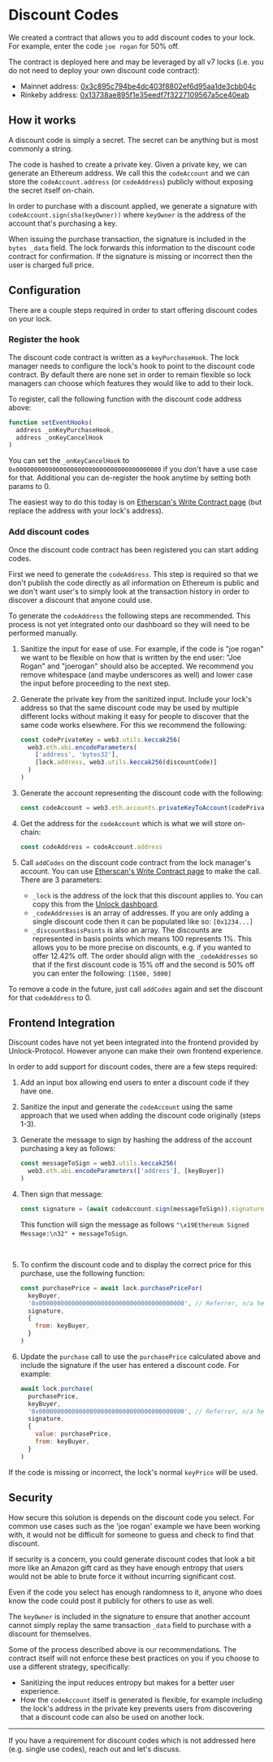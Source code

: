 # Discount Codes

We created a contract that allows you to add discount codes to your lock. For example, enter the code `joe rogan` for 50% off.

The contract is deployed here and may be leveraged by all v7 locks \(i.e. you do not need to deploy your own discount code contract\):
 - Mainnet address: [0x3c895c794be4dc403f8802ef6d95aa1de3cbb04c](https://etherscan.io/address/0x3c895c794be4dc403f8802ef6d95aa1de3cbb04c)
 - Rinkeby address: [0x13738ae895f1e35eedf7f3227109567a5ce40eab](https://rinkeby.etherscan.io/address/0x13738ae895f1e35eedf7f3227109567a5ce40eab)

## How it works

A discount code is simply a secret. The secret can be anything but is most commonly a string.

The code is hashed to create a private key. Given a private key, we can generate an Ethereum address. We call this the `codeAccount` and we can store the `codeAccount.address` \(or `codeAddress`\) publicly without exposing the secret itself on-chain.

In order to purchase with a discount applied, we generate a signature with `codeAccount.sign(sha(keyOwner))` where `keyOwner` is the address of the account that's purchasing a key.

When issuing the purchase transaction, the signature is included in the `bytes _data` field. The lock forwards this information to the discount code contract for confirmation. If the signature is missing or incorrect then the user is charged full price.

## Configuration

There are a couple steps required in order to start offering discount codes on your lock.

### Register the hook

The discount code contract is written as a `keyPurchaseHook`. The lock manager needs to configure the lock's hook to point to the discount code contract. By default there are none set in order to remain flexible so lock managers can choose which features they would like to add to their lock.

To register, call the following function with the discount code address above:

```javascript
function setEventHooks(
  address _onKeyPurchaseHook,
  address _onKeyCancelHook
)
```

You can set the `_onKeyCancelHook` to `0x0000000000000000000000000000000000000000` if you don't have a use case for that. Additional you can de-register the hook anytime by setting both params to 0.

The easiest way to do this today is on [Etherscan's Write Contract page](https://etherscan.io/address/0x6E4B1990EBc79040E369Df2Eb8BE16bBB709B0d0#writeContract) \(but replace the address with your lock's address\).

### Add discount codes

Once the discount code contract has been registered you can start adding codes.

First we need to generate the `codeAddress`. This step is required so that we don't publish the code directly as all information on Ethereum is public and we don't want user's to simply look at the transaction history in order to discover a discount that anyone could use.

To generate the `codeAddress` the following steps are recommended. This process is not yet integrated onto our dashboard so they will need to be performed manually.

 1. Sanitize the input for ease of use. For example, if the code is "joe rogan" we want to be flexible on how that is written by the end user: "Joe Rogan" and "joerogan" should also be accepted. We recommend you remove whitespace \(and maybe underscores as well\) and lower case the input before proceeding to the next step.
 2. Generate the private key from the sanitized input. Include your lock's address so that the same discount code may be used by multiple different locks without making it easy for people to discover that the same code works elsewhere. For this we recommend the following:

    ```javascript
    const codePrivateKey = web3.utils.keccak256(
      web3.eth.abi.encodeParameters(
        ['address', 'bytes32'],
        [lock.address, web3.utils.keccak256(discountCode)]
      )
    )
    ```

 3. Generate the account representing the discount code with the following:

    ```javascript
    const codeAccount = web3.eth.accounts.privateKeyToAccount(codePrivateKey)
    ```

 4. Get the address for the `codeAccount` which is what we will store on-chain:

    ```javascript
    const codeAddress = codeAccount.address
    ```

 5. Call `addCodes` on the discount code contract from the lock manager's account. You can use [Etherscan's Write Contract page](https://etherscan.io/address/0x3c895c794be4dc403f8802ef6d95aa1de3cbb04c#writeContract) to make the call. There are 3 parameters:
    - `_lock` is the address of the lock that this discount applies to. You can copy this from the [Unlock dashboard](https://app.unlock-protocol.com/dashboard/).
    - `_codeAddresses` is an array of addresses. If you are only adding a single discount code then it can be populated like so: `[0x1234...]`
    - `_discountBasisPoints` is also an array. The discounts are represented in basis points which means 100 represents 1%. This allows you to be more precise on discounts, e.g. if you wanted to offer 12.42% off. The order should align with the `_codeAddresses` so that if the first discount code is 15% off and the second is 50% off you can enter the following: `[1500, 5000]`

To remove a code in the future, just call `addCodes` again and set the discount for that `codeAddress` to 0.

## Frontend Integration

Discount codes have not yet been integrated into the frontend provided by Unlock-Protocol. However anyone can make their own frontend experience.

In order to add support for discount codes, there are a few steps required:

 1. Add an input box allowing end users to enter a discount code if they have one.
 2. Sanitize the input and generate the `codeAccount` using the same approach that we used when adding the discount code originally \(steps 1-3\).
 3. Generate the message to sign by hashing the address of the account purchasing a key as follows:

    ```javascript
    const messageToSign = web3.utils.keccak256(
      web3.eth.abi.encodeParameters(['address'], [keyBuyer])
    )
    ```

 4. Then sign that message:

    ```javascript
    const signature = (await codeAccount.sign(messageToSign)).signature
    ```

    This function will sign the message as follows `"\x19Ethereum Signed Message:\n32" + messageToSign`.
    
    &nbsp;

 5. To confirm the discount code and to display the correct price for this purchase, use the following function:

    ```javascript
    const purchasePrice = await lock.purchasePriceFor(
      keyBuyer,
      '0x0000000000000000000000000000000000000000', // Referrer, n/a here
      signature,
      {
        from: keyBuyer,
      }
    )
    ```

 6. Update the `purchase` call to use the `purchasePrice` calculated above and include the signature if the user has entered a discount code. For example:

    ```javascript
    await lock.purchase(
      purchasePrice,
      keyBuyer,
      '0x0000000000000000000000000000000000000000', // Referrer, n/a here
      signature,
      {
        value: purchasePrice,
        from: keyBuyer,
      }
    )
    ```

If the code is missing or incorrect, the lock's normal `keyPrice` will be used.

## Security

How secure this solution is depends on the discount code you select. For common use cases such as the 'joe rogan' example we have been working with, it would not be difficult for someone to guess and check to find that discount.

If security is a concern, you could generate discount codes that look a bit more like an Amazon gift card as they have enough entropy that users would not be able to brute force it without incurring significant cost.

Even if the code you select has enough randomness to it, anyone who does know the code could post it publicly for others to use as well.

The `keyOwner` is included in the signature to ensure that another account cannot simply replay the same transaction `_data` field to purchase with a discount for themselves.

Some of the process described above is our recommendations. The contract itself will not enforce these best practices on you if you choose to use a different strategy, specifically:

 - Sanitizing the input reduces entropy but makes for a better user experience.
 - How the `codeAccount` itself is generated is flexible, for example including the lock's address in the private key prevents users from discovering that a discount code can also be used on another lock.

-------

If you have a requirement for discount codes which is not addressed here \(e.g. single use codes\), reach out and let's discuss.
